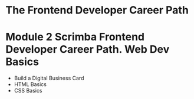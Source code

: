 # The Frontend Developer Career Path

# Module 2 Scrimba Frontend Developer Career Path. Web Dev Basics

- Build a Digital Business Card
- HTML Basics
- CSS Basics
